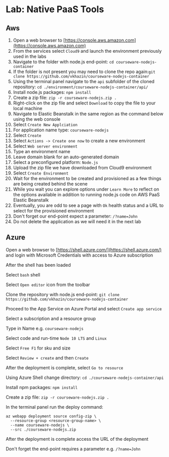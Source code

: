# Lab: Native PaaS Tools

## Aws

1. Open a web browser to [https://console.aws.amazon.com](https://console.aws.amazon.com)
2. From the services select `Cloud9` and launch the environment previously used in the labs
3. Navigate to the folder with node.js end-point: `cd courseware-nodejs-container`
4. If the folder is not present you may need to clone the repo again:`git clone https://github.com/vkhazin/courseware-nodejs-container`
5. Using the terminal panel navigate to the `api` subfolder of the cloned repository: `cd ./environment/courseware-nodejs-container/api/`
6. Install node.js packages: `npm install`
7. Create a zip file: `zip -r courseware-nodejs.zip .`
8. Right-click on the zip file  and select `Download` to copy the file to your local machine
9. Navigate to Elastic Beanstalk in the same region as the command below using the web console
10. Select `Create New Applciation`
11. For application name type: `courseware-nodejs`
12. Select `Create`
13. Select `Actions -> Create one now` to create a new environment
14. Select `Web server environment`
15. Type an environment name
16. Leave domain blank for an auto-generated domain
17. Select a preconfigured platform: `Node.js` 
18. Upload the zip file we have downloaded from Cloud9 environment
19. Select `Create Environment` 
20. Wait for the environment to be created and provisioned as a few things are being created behind the scene
21. While you wait you can explore options under `Learn More` to reflect on the options available in addition to running node.js code on AWS PaaS Elastic Beanstalk
22. Eventually, you are odd to see a page with `Ok` health status and a URL to select for the provisioned environment
23. Don't forget our end-point expect a parameter: `/?name=John`
24. Do not delete the application as we will need it in the next lab

## Azure

Open a web browser to [https://shell.azure.com/](https://shell.azure.com/) and login with Microsoft Credentials with access to Azure subscription

After the shell has been loaded

Select `bash` shell

Select `Open editor` icon from the toolbar

Clone the repository with node.js end-point: `git clone https://github.com/vkhazin/courseware-nodejs-container`

Proceed to the App Service on Azure Portal and select `Create app service`

Select a subscription and a resource group

Type in Name e.g. `courseware-nodejs`

Select code and run-time `Node 10 LTS` and `Linux`

Select `Free F1` for sku and size

Select `Review + create` and then `Create`

After the deployment is complete, select `Go to resource`

Using Azure Shell change directory: `cd ./courseware-nodejs-container/api`

Install npm packages: `npm install`

Create a zip file: `zip -r courseware-nodejs.zip .`

In the terminal panel run the deploy command:

```
az webapp deployment source config-zip \
  --resource-group <resource-group-name> \
  --name courseware-nodejs \
  --src ./courseware-nodejs.zip
```

After the deployment is complete access the URL of the deployment

Don't forget the end-point requires a parameter e.g. `/?name=John`





